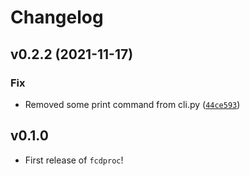 # Changelog

<!--next-version-placeholder-->

## v0.2.2 (2021-11-17)
### Fix
* Removed some print command from cli.py ([`44ce593`](https://github.com/ShervinAbd92/fcdproc/commit/44ce593e54bc3651fec036fdd2a86a33cb65d15e))

## v0.1.0

- First release of `fcdproc`!
